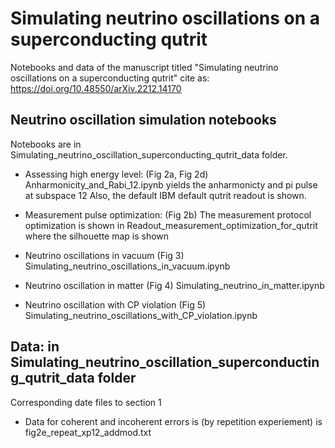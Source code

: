 # Simulating neutrino oscillations on a superconducting qutrit
Notebooks and data of the manuscript titled "Simulating neutrino oscillations on a superconducting qutrit"
cite as: https://doi.org/10.48550/arXiv.2212.14170

## Neutrino oscillation simulation notebooks
Notebooks are in Simulating_neutrino_oscillation_superconducting_qutrit_data folder.
- Assessing high energy level: (Fig 2a, Fig 2d)
Anharmonicity_and_Rabi_12.ipynb yields the anharmonicty and pi pulse at subspace 12
Also, the default IBM default qutrit readout is shown. 
- Measurement pulse optimization: (Fig 2b)
The measurement protocol optimization is shown in Readout_measurement_optimization_for_qutrit where the silhouette map is shown

- Neutrino oscillations in vacuum (Fig 3)
Simulating_neutrino_oscillations_in_vacuum.ipynb
- Neutrino oscillation in matter (Fig 4)
Simulating_neutrino_in_matter.ipynb
- Neutrino oscillation with CP violation (Fig 5)
Simulating_neutrino_oscillations_with_CP_violation.ipynb
## Data: in Simulating_neutrino_oscillation_superconducting_qutrit_data folder
Corresponding date files to section 1 

- Data for coherent and incoherent errors is (by repetition experiement) is fig2e_repeat_xp12_addmod.txt
